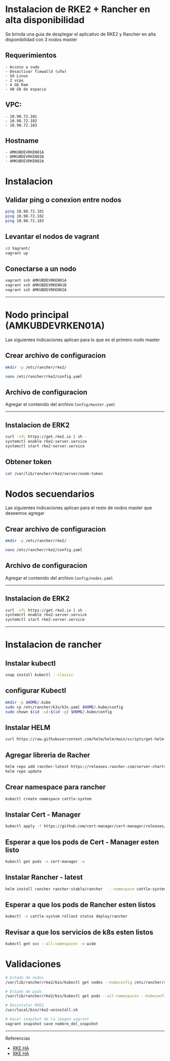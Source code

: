 
# Instalacion de RKE2 + Rancher en alta disponibilidad

Se brinda una guia de desplegar el aplicativo de RKE2 y Rancher en alta disponibilidad con 3 nodos master

## Requerimientos

    - Acceso a sudo
    - Desactivar fiewalld (ufw)
    - SO Linux
    - 2 vcpu
    - 4 Gb Ram
    - 40 Gb de espacio

## VPC:

    - 10.98.72.101
    - 10.98.72.102
    - 10.98.72.103

## Hostname

    - AMKUBDEVRKEN01A
    - AMKUBDEVRKEN01B
    - AMKUBDEVRKEN02A

# Instalacion

## Validar ping o conexion entre nodos

```bash
ping 10.98.72.101
ping 10.98.72.102
ping 10.98.72.103

```

## Levantar el nodos de vagrant

```bash
cd Vagrant/
vagrant up
```

## Conectarse a un nodo

```bash
vagrant ssh AMKUBDEVRKEN01A
vagrant ssh AMKUBDEVRKEN01B
vagrant ssh AMKUBDEVRKEN02A
```
---


# Nodo principal (AMKUBDEVRKEN01A)

Las siguientes indicaciones aplican para lo que es el primero nodo master

## Crear archivo de configuracion

```bash
mkdir -p /etc/rancher/rke2/

nano /etc/rancher/rke2/config.yaml 
```

## Archivo de configuracion

Agregar el contenido del archivo `Config/master.yaml`

---
## Instalacion de ERK2

```bash
curl -sfL https://get.rke2.io | sh -
systemctl enable rke2-server.service
systemctl start rke2-server.service
```

## Obtener token

```bash
cat /var/lib/rancher/rke2/server/node-token
```


# Nodos secuendarios

Las siguientes indicaciones aplican para el resto de nodos master que deseemos agregar

## Crear archivo de configuracion

```bash
mkdir -p /etc/rancher/rke2/

nano /etc/rancher/rke2/config.yaml 
```

## Archivo de configuracion


Agregar el contenido del archivo `Config/nodes.yaml`

---
## Instalacion de ERK2 

```bash
curl -sfL https://get.rke2.io | sh -
systemctl enable rke2-server.service
systemctl start rke2-server.service
```

---

# Instalacion de rancher

## Instalar kubectl

```bash
snap install kubectl --classic
```
## configurar Kubectl

```bash
mkdir -p $HOME/.kube
sudo cp /etc/rancher/k3s/k3s.yaml $HOME/.kube/config
sudo chown $(id -u):$(id -g) $HOME/.kube/config
```


## Instalar HELM

```bash
curl https://raw.githubusercontent.com/helm/helm/main/scripts/get-helm-3 | bash
```

## Agregar libreria de Racher

```bash
helm repo add rancher-latest https://releases.rancher.com/server-charts/latest
helm repo update
```

## Crear namespace para rancher

```bash
kubectl create namespace cattle-system
```
## Instalar Cert - Manager

```bash
kubectl apply -f https://github.com/cert-manager/cert-manager/releases/download/v1.14.3/cert-manager.yaml
```

## Esperar a que los pods de Cert - Manager esten listo

```bash
kubectl get pods -n cert-manager -w
```

## Instalar Rancher - latest

```bash
helm install rancher rancher-stable/rancher   --namespace cattle-system   --set hostname=<dominio>   --set bootstrapPassword=admin
```

## Esperar a que los pods de Rancher esten listos

```bash
kubectl -n cattle-system rollout status deploy/rancher

```

## Revisar a que los servicios de k8s esten listos

```bash
kubectl get svc --all-namespaces -o wide
```
# Validaciones

```bash
# Estado de nodos
/var/lib/rancher/rke2/bin/kubectl get nodes --kubeconfig /etc/rancher/rke2/rke2.yaml

# Estado de pods
/var/lib/rancher/rke2/bin/kubectl get pods --all-namespaces --kubeconfig /etc/rancher/rke2/rke2.yaml

# Desintalar RKE2
/usr/local/bin/rke2-uninstall.sh

# Hacer snapshot de la imagen vagrant
vagrant snapshot save nombre_del_snapshot
```

---
Referencias
- [RKE HA](https://ranchermanager.docs.rancher.com/how-to-guides/new-user-guides/kubernetes-cluster-setup/rke2-for-rancher)
- [RKE HA](https://docs.rke2.io/install/quickstart)

